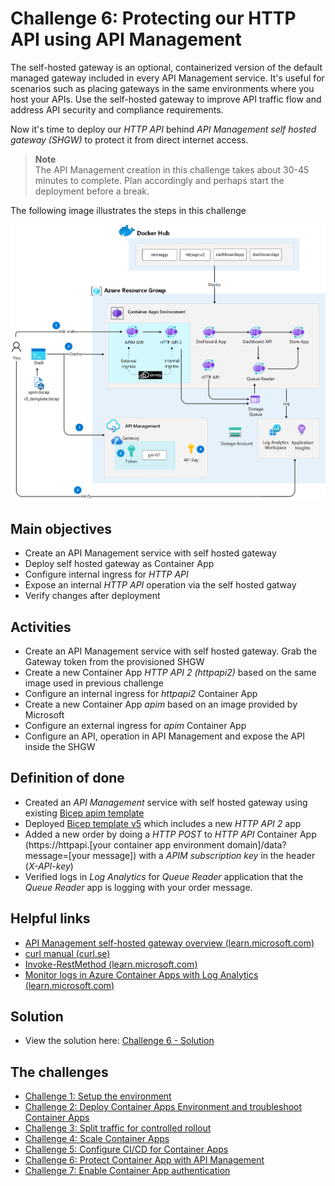 # Challenge 6: Protecting our HTTP API using API Management
The self-hosted gateway is an optional, containerized version of the default managed gateway included in every API Management service. It's useful for scenarios such as placing gateways in the same environments where you host your APIs. Use the self-hosted gateway to improve API traffic flow and address API security and compliance requirements.

Now it's time to deploy our _HTTP API_ behind _API Management self hosted gateway (SHGW)_ to protect it from direct internet access.

> **Note**<br>
> The API Management creation in this challenge takes about 30-45 minutes to complete. Plan accordingly and perhaps start the deployment before a break.


The following image illustrates the steps in this challenge

![](images/challenge-6-overview.png)


## Main objectives
- Create an API Management service with self hosted gateway
- Deploy self hosted gateway as Container App
- Configure internal ingress for _HTTP API_
- Expose an internal _HTTP API_ operation via the self hosted gatway
- Verify changes after deployment


## Activities

- Create an API Management service with self hosted gateway. Grab the Gateway token from the provisioned SHGW
- Create a new Container App _HTTP API 2 (httpapi2)_ based on the same image used in previous challenge
- Configure an internal ingress for _httpapi2_ Container App 
- Create a new Container App _apim_ based on an image provided by Microsoft
- Configure an external ingress for _apim_ Container App
- Configure an API, operation in API Management and expose the API inside the SHGW



## Definition of done
- Created an _API Management_ service with self hosted gateway using existing [Bicep apim template](apim.bicep)
- Deployed [Bicep template v5](v5_template.bicep) which includes a new _HTTP API 2_ app
- Added a new order by doing a _HTTP POST_ to _HTTP API_ Container App (https://httpapi.[your container app environment domain]/data?message=[your message]) with a _APIM subscription key_ in the header (_X-API-key_) 
- Verified logs in _Log Analytics_ for _Queue Reader_ application that the _Queue Reader_ app is logging with your order message.
 

## Helpful links
- [API Management self-hosted gateway overview (learn.microsoft.com)](https://docs.microsoft.com/en-us/azure/api-management/self-hosted-gateway-overview)
- [curl manual (curl.se)](https://curl.se/docs/manual.html)
- [Invoke-RestMethod (learn.microsoft.com)](https://learn.microsoft.com/en-us/powershell/module/microsoft.powershell.utility/invoke-restmethod?view=powershell-7.2)
- [Monitor logs in Azure Container Apps with Log Analytics (learn.microsoft.com)](https://learn.microsoft.com/en-us/azure/container-apps/log-monitoring?tabs=bash)

## Solution
- View the solution here: [Challenge 6 - Solution](solution6.md)

## The challenges

- [Challenge 1: Setup the environment](challenge1.md)
- [Challenge 2: Deploy Container Apps Environment and troubleshoot Container Apps](challenge2.md)
- [Challenge 3: Split traffic for controlled rollout](challenge3.md)
- [Challenge 4: Scale Container Apps](challenge4.md)
- [Challenge 5: Configure CI/CD for Container Apps](challenge5.md)
- [Challenge 6: Protect Container App with API Management](challenge6.md)
- [Challenge 7: Enable Container App authentication](challenge7.md)


